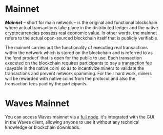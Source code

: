 # Mainnet

_**Mainnet**_ – short for main network – is the original and functional blockchain where actual transactions take place in the distributed ledger and the native cryptocurrencies possess real economic value. In other words, the mainnet refers to the actual open-sourced blockchain itself that is publicly verifiable. 

The mainnet carries out the functionality of executing real transactions within the network which is stored on the blockchain and is referred to as the ‘end product’ that is open for the public to use.  Each transaction executed on the blockchain requires participants to pay a [transaction fee](/waves-environment/waves-protocol/transactions-fees.md) \(payable in the native coin\) so as to incentivize miners to validate the transactions and prevent network spamming. For their hard work, miners will be rewarded with native coins from the protocol and also the transaction fees paid by the participants.

# Waves Mainnet

You can access Waves mainnet via a [full node](/waves-full-node/what-is-a-full-node.md). it's integrated with the GUI in the Waves client, allowing anyone to use it without any technical knowledge or blockchain downloads.




